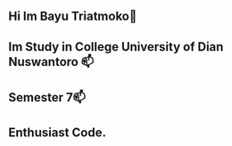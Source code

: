 ## Hi Im Bayu Triatmoko👋
## Im Study in College University of Dian Nuswantoro 📫
## Semester 7📫
## Enthusiast Code.

<!--
**Bayutriatmoko/bayutriatmoko** is a ✨ _special_ ✨ repository because its `README.md` (this file) appears on your GitHub profile.

Here are some ideas to get you started:

- 🔭 I’m currently working on ...
- 🌱 I’m currently learning ...
- 👯 I’m looking to collaborate on ...
- 🤔 I’m looking for help with ...
- 💬 Ask me about ...
- 📫 How to reach me: ...
- 😄 Pronouns: ...
- ⚡ Fun fact: ...
-->
